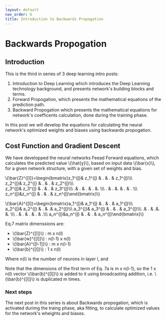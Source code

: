 ```yaml
---
layout: default
nav_order: 6
title: Introduction to Backwards Propogation
---
```

# Backwards Propogation

## Introduction

This is the third in series of 3 deep learning intro posts:
1. Introduction to Deep Learning which introduces the Deep Learning technology background, and presents network's building blocks and terms.
2. Forward Propogation, which presents the mathematical equations of the prediction path.
3. Backward Propogation which presents the mathematical equations for network's coefficents calculation, done during the training phase.

In this post we will develop the equations for calculating the neural network's optimized weights and biases using backwards propogation.

## Cost Function and Gradient Descent
We have developped the neural networks Feead Forward equations, which calculates the predicted value \\(\hat{y}\\), based on input data \\(\bar{x}\\), for a given network structure, with a given set of weights and bias.

\\(\bar{Z}^{[l]}=\begin{bmatrix}z_1^{[l](1)}& z_1^{[l](2)} & . & . & z_1^{[l](m)}\\\\\\  
 z_2^{[l](1)}& z_2^{[l](2)} & . & . & z_2^{[l](m)}\\\\\\  
 z_3^{[l](1)}& z_3^{[l](2)} & . & . & z_3^{[l](m)}\\\\\\ 
 .& . & . & . &. \\\\\\ 
 . & . &.  & . & . \\\\\\ 
 z_n^{[l](1)}&z_n^{[l](2)}  & . & . & z_n^{[l](m)}\end{bmatrix}\\)


\\(\bar{A}^{[l]}=\begin{bmatrix}a_1^{[l](1)}& a_1^{[l](2)} & . & . & a_1^{[l](m)}\\\\\\  
 a_2^{[l](1)}& a_2^{[l](2)} & . &  .& a_2^{[l](m)}\\\\\\
 a_3^{[l](1)}& a_3^{[l](2)} & . & . & a_3^{[l](m)}\\\\\\ 
 .& . &  .&.  &. \\\\\\
 . & . & . & . & .\\\\\\ 
 a_n^{[l](1)}&a_n^{[l](2)}  & . & . & a_n^{[l](m)}\end{bmatrix}\\)


Eq.7 matrix dimenssions are:

 - \\(\bar{Z}^{[l]}\\) : m x n(l)
 - \\(\bar{w}^{[l]}\\) : n(l-1) x n(l)
 - \\(\bar{A}^{[l-1]}\\) : m x n(l-1)
 - \\(\bar{b}^{[l]}\\) : 1 x n(l)


Where n(l) is the number of neurons in layer l, and 

Note that the dimensions of the first term of Eq. 7a is  m x n(l-1), so the 1 x n(l) vector \\(\bar{b}^{[l]}\\) is added to it using broadcasting addition, i.e. \\(\bar{b}^{[l]}\\) is duplicated m times.

### Next steps
 
The next post in this series is about Backwards propogation, which is activated durimg the traing phase, aka fitting, to calculate optimized values for the network's wheights and biases.


